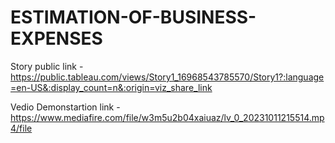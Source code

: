 # ESTIMATION-OF-BUSINESS-EXPENSES


Story public link - https://public.tableau.com/views/Story1_16968543785570/Story1?:language=en-US&:display_count=n&:origin=viz_share_link


Vedio Demonstartion link - https://www.mediafire.com/file/w3m5u2b04xaiuaz/lv_0_20231011215514.mp4/file
